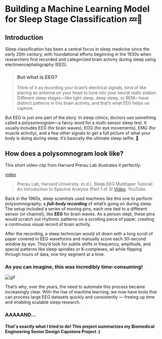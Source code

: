 # Building a Machine Learning Model for Sleep Stage Classification 💤🛌

## Introduction
Sleep classification has been a central focus in sleep medicine since the early 20th century, with foundational efforts beginning in the 1930s when researchers first recorded and categorized brain activity during sleep using electroencephalography (EEG).

> ### But what is EEG?
> Think of it as recording your brain’s electrical signals, kind of like placing an antenna on your head to tune into your neural radio station. Different sleep stages—like light sleep, deep sleep, or REM—have distinct patterns in this brain activity, and that’s what EEG helps us capture.

But EEG is just one part of the story. In sleep clinics, doctors use something called a polysomnogram—a fancy word for a multi-sensor sleep test. It usually includes EEG (for brain waves), EOG (for eye movements), EMG (for muscle activity), and a few other signals to get a full picture of what your body is doing during sleep. It’s basically the ultimate sleep selfie. 🤳

## How does a polysomnogram look like? 
This short video-clip from Harvard Prerau Lab illustrates it perfectly:


[video](https://github.com/user-attachments/assets/7ae4106e-3a30-4a2a-a836-28436c7fba86)






> Prerau Lab, Harvard University. (n.d.). Sleep EEG Multitaper Tutorial: An Introduction to Spectral Analysis (Part 1 of 3) [Video](https://www.youtube.com/watch?v=OVsZJLtzNsw). YouTube.

Back in the 1960s, sleep scientists used machines like this one to perform polysomnography, a ***full-body recording*** of what’s going on during sleep. The setup included a series of moving pins, each one tied to a different sensor (or channel), like **EEG** for brain waves. As a person slept, these pins would scratch out rhythmic patterns on a scrolling piece of paper, creating a continuous visual record of brain activity.

After the recording, a sleep technician would sit down with a long scroll of paper covered in EEG waveforms and manually score each 30-second window by eye. They’d look for subtle shifts in frequency, amplitude, and special patterns like sleep spindles or K-complexes, all while flipping through hours of data, one tiny segment at a time.

### As you can imagine, this was incredibly time-consuming! 


![gif](https://github.com/user-attachments/assets/0362c88a-4324-4644-85f0-99f5066d48a7)


That’s why, over the years, the need to automate this process became increasingly clear. With the rise of machine learning, we now have tools that can process large EEG datasets quickly and consistently — freeing up time and enabling scalable sleep research.

### AAAAAND...

#### That's exactly what I tried to do! This project summarizes my Biomedical Engineering Senior Design Capstone Project :)




